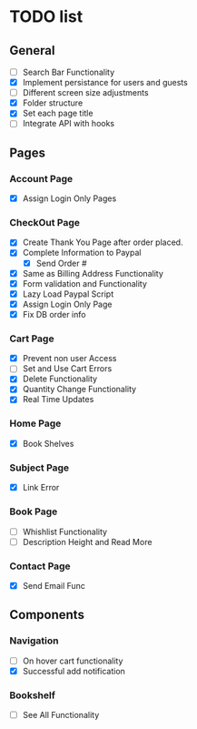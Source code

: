 # TODO list

## General

- [ ] Search Bar Functionality
- [x] Implement persistance for users and guests
- [ ] Different screen size adjustments
- [x] Folder structure
- [x] Set each page title
- [ ] Integrate API with hooks

## Pages

### Account Page

- [x] Assign Login Only Pages

### CheckOut Page

- [x] Create Thank You Page after order placed.
- [x] Complete Information to Paypal
  - [x] Send Order #
- [x] Same as Billing Address Functionality
- [x] Form validation and Functionality
- [x] Lazy Load Paypal Script
- [x] Assign Login Only Page
- [x] Fix DB order info

### Cart Page

- [x] Prevent non user Access
- [ ] Set and Use Cart Errors
- [x] Delete Functionality
- [x] Quantity Change Functionality
- [x] Real Time Updates

### Home Page

- [x] Book Shelves

### Subject Page

- [x] Link Error

### Book Page

- [ ] Whishlist Functionality
- [ ] Description Height and Read More

### Contact Page

- [x] Send Email Func

## Components

### Navigation

- [ ] On hover cart functionality
- [x] Successful add notification

### Bookshelf

- [ ] See All Functionality
